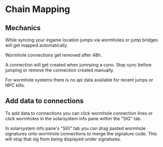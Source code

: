 # Chain Mapping

## Mechanics
While syncing your ingame location jumps via wormholes or jump bridges will get mapped automatically.

Wormhole connections get removed after 48h.

A connection will get created when jumnping a cyno. Stop sync before jumping or remove the connection created manually.

For wormhole systems there is no api data available for recent jumps or NPC kills.

## Add data to connections
To add data to connections you can click wormhole connection lines or click wormholes in the solarsystem info pane within the "SIG" tab.

In solarsystem info pane's "SIG" tab you can drag pasted wormhole signatures onto wormhole connections to merge the signature code. This will stop that sig from being displayed under signatures.
<!--stackedit_data:
eyJoaXN0b3J5IjpbMTAwOTA0Mzc4LDE2MzcxODQ5MCw2NzA3MT
k1NTEsLTQ1Nzc4MTMxLC0zMzI0NDcyOTddfQ==
-->